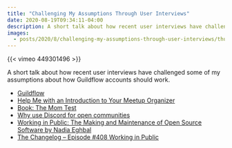 ```yaml
---
title: "Challenging My Assumptions Through User Interviews"
date: 2020-08-19T09:34:11-04:00
description: A short talk about how recent user interviews have challenged some of my assumptions about how Guildflow accounts should work.
images:
  - posts/2020/8/challenging-my-assumptions-through-user-interviews/thumb.jpeg
---
```


{{< vimeo 449301496 >}}

A short talk about how recent user interviews have challenged some of my assumptions about how Guildflow accounts should work.

* [Guildflow](/projects/guildflow/)
* [Help Me with an Introduction to Your Meetup Organizer](http://mikezornek.com/posts/2020/8/help-me-with-an-introduction-to-your-meetup-organizer/)
* [Book: The Mom Test](http://momtestbook.com/)
* [Why use Discord for open communities](https://www.christopherbiscardi.com/why-use-discord-for-open-communities)
* [Working in Public: The Making and Maintenance of Open Source Software by Nadia Eghbal](https://www.amazon.com/dp/0578675862/)
* [The Changelog – Episode #408 Working in Public](https://changelog.com/podcast/408)
